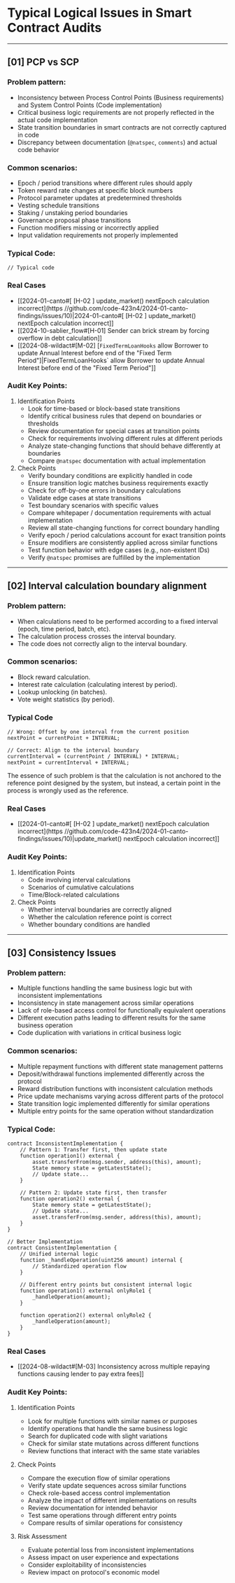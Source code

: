 # Typical Logical Issues in Smart Contract Audits

---
## [01] PCP vs SCP

### Problem pattern:

- Inconsistency between Process Control Points (Business requirements) and System Control Points (Code implementation)
- Critical business logic requirements are not properly reflected in the actual code implementation
- State transition boundaries in smart contracts are not correctly captured in code
- Discrepancy between documentation (`@natspec`, `comments`) and actual code behavior
### Common scenarios:

- Epoch / period transitions where different rules should apply
- Token reward rate changes at specific block numbers
- Protocol parameter updates at predetermined thresholds
- Vesting schedule transitions
- Staking / unstaking period boundaries
- Governance proposal phase transitions
- Function modifiers missing or incorrectly applied
- Input validation requirements not properly implemented
### Typical Code:

```solidity
// Typical code
```

### Real Cases

- [[2024-01-canto#[ [H-02 ] update_market() nextEpoch calculation incorrect](https //github.com/code-423n4/2024-01-canto-findings/issues/10)|2024-01-canto#[ [H-02 ] update_market() nextEpoch calculation incorrect]]
- [[2024-10-sablier_flow#[H-01] Sender can brick stream by forcing overflow in debt calculation]]
- [[2024-08-wildact#[M-02] [`FixedTermLoanHooks` allow Borrower to update Annual Interest before end of the "Fixed Term Period"]|FixedTermLoanHooks` allow Borrower to update Annual Interest before end of the "Fixed Term Period"]]

### Audit Key Points:

1. Identification Points
	- Look for time-based or block-based state transitions
	- Identify critical business rules that depend on boundaries or thresholds
	- Review documentation for special cases at transition points
	- Check for requirements involving different rules at different periods
	- Analyze state-changing functions that should behave differently at boundaries
	- Compare `@natspec` documentation with actual implementation
2. Check Points
	- Verify boundary conditions are explicitly handled in code
	- Ensure transition logic matches business requirements exactly
	- Check for off-by-one errors in boundary calculations
	- Validate edge cases at state transitions
	- Test boundary scenarios with specific values
	- Compare whitepaper / documentation requirements with actual implementation
	- Review all state-changing functions for correct boundary handling
	- Verify epoch / period calculations account for exact transition points
	- Ensure modifiers are consistently applied across similar functions
	- Test function behavior with edge cases (e.g., non-existent IDs)
	- Verify `@natspec` promises are fulfilled by the implementation

---
## [02] Interval calculation boundary alignment

### Problem pattern:

- When calculations need to be performed according to a fixed interval (epoch, time period, batch, etc).
- The calculation process crosses the interval boundary.
- The code does not correctly align to the interval boundary.
### Common scenarios:

- Block reward calculation.
- Interest rate calculation (calculating interest by period).
- Lookup unlocking (in batches).
- Vote weight statistics (by period).
### Typical Code

```solidity
// Wrong: Offset by one interval from the current position 
nextPoint = currentPoint + INTERVAL;

// Correct: Align to the interval boundary 
currentInterval = (currentPoint / INTERVAL) * INTERVAL; 
nextPoint = currentInterval + INTERVAL;
```

The essence of such problem is that the calculation is not anchored to the reference point designed by the system, but instead, a certain point in the process is wrongly used as the reference.

### Real Cases

- [[2024-01-canto#[ [H-02 ] update_market() nextEpoch calculation incorrect](https //github.com/code-423n4/2024-01-canto-findings/issues/10)|update_market() nextEpoch calculation incorrect]]

### Audit Key Points:

1. Identification Points
	- Code involving interval calculations
	- Scenarios of cumulative calculations
	- Time/Block-related calculations
2. Check Points
	- Whether interval boundaries are correctly aligned
	- Whether the calculation reference point is correct
	- Whether boundary conditions are handled

---
## [03] Consistency Issues

### Problem pattern:
- Multiple functions handling the same business logic but with inconsistent implementations
- Inconsistency in state management across similar operations
- Lack of role-based access control for functionally equivalent operations
- Different execution paths leading to different results for the same business operation
- Code duplication with variations in critical business logic

### Common scenarios:
- Multiple repayment functions with different state management patterns
- Deposit/withdrawal functions implemented differently across the protocol
- Reward distribution functions with inconsistent calculation methods
- Price update mechanisms varying across different parts of the protocol
- State transition logic implemented differently for similar operations
- Multiple entry points for the same operation without standardization

### Typical Code:

```solidity
contract InconsistentImplementation {
    // Pattern 1: Transfer first, then update state
    function operation1() external {
        asset.transferFrom(msg.sender, address(this), amount);
        State memory state = getLatestState();
        // Update state...
    }
    
    // Pattern 2: Update state first, then transfer
    function operation2() external {
        State memory state = getLatestState();
        // Update state...
        asset.transferFrom(msg.sender, address(this), amount);
    }
}

// Better Implementation
contract ConsistentImplementation {
    // Unified internal logic
    function _handleOperation(uint256 amount) internal {
        // Standardized operation flow
    }
    
    // Different entry points but consistent internal logic
    function operation1() external onlyRole1 {
        _handleOperation(amount);
    }
    
    function operation2() external onlyRole2 {
        _handleOperation(amount);
    }
}
```

### Real Cases

- [[2024-08-wildact#[M-03] Inconsistency across multiple repaying functions causing lender to pay extra fees]]

### Audit Key Points:
1. Identification Points
    - Look for multiple functions with similar names or purposes
    - Identify operations that handle the same business logic
    - Search for duplicated code with slight variations
    - Check for similar state mutations across different functions
    - Review functions that interact with the same state variables

2. Check Points
    - Compare the execution flow of similar operations
    - Verify state update sequences across similar functions
    - Check role-based access control implementation
    - Analyze the impact of different implementations on results
    - Review documentation for intended behavior
    - Test same operations through different entry points
    - Compare results of similar operations for consistency

3. Risk Assessment
    - Evaluate potential loss from inconsistent implementations
    - Assess impact on user experience and expectations
    - Consider exploitability of inconsistencies
    - Review impact on protocol's economic model

